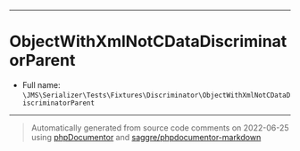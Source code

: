 ***

# ObjectWithXmlNotCDataDiscriminatorParent





* Full name: `\JMS\Serializer\Tests\Fixtures\Discriminator\ObjectWithXmlNotCDataDiscriminatorParent`






***
> Automatically generated from source code comments on 2022-06-25 using [phpDocumentor](http://www.phpdoc.org/) and [saggre/phpdocumentor-markdown](https://github.com/Saggre/phpDocumentor-markdown)
